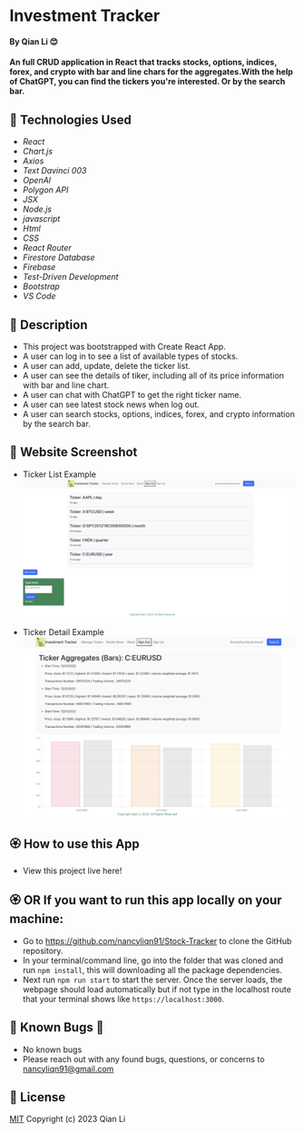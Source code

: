 #  Investment Tracker 

#### By Qian Li 😊

#### An full CRUD application in React that tracks stocks, options, indices, forex, and crypto with bar and line chars for the aggregates.With the help of ChatGPT, you can find the tickers you're interested. Or by the search bar.

## 🌼 Technologies Used

* _React_
* _Chart.js_
* _Axios_
* _Text Davinci 003_
* _OpenAI_
* _Polygon API_
* _JSX_
* _Node.js_
* _javascript_
* _Html_
* _CSS_
* _React Router_
* _Firestore Database_
* _Firebase_
* _Test-Driven Development_
* _Bootstrap_
* _VS Code_

## 🌺 Description

* This project was bootstrapped with Create React App.
* A user can log in to see a list of available types of stocks.
* A user can add, update, delete the ticker list.
* A user can see the details of tiker, including all of its price information with bar and line chart. 
* A user can chat with ChatGPT to get the right ticker name.
* A user can see latest stock news when log out.
* A user can search stocks, options, indices, forex, and crypto information by the search bar.

## 🌻 Website Screenshot

* Ticker List Example
![Screenshot of website](/src/img/screenshot.jpeg)

* Ticker Detail Example
![Screenshot of detail](/src/img/detail.png)

## 🏵️ How to use this App

* View this project live here!

## 🏵️ OR If you want to run this app locally on your machine:
* Go to https://github.com/nancyliqn91/Stock-Tracker to clone the GitHub repository.
* In your terminal/command line, go into the folder that was cloned and run `npm install`, this will downloading all the package dependencies.
* Next run `npm run start` to start the server. Once the server loads, the webpage should load automatically but if not type in the localhost route that your terminal shows like `https://localhost:3000`.

## 🐛 Known Bugs 🐜

* No known bugs
* Please reach out with any found bugs, questions, or concerns to nancyliqn91@gmail.com

## 🪪 License
[MIT](license.txt)
Copyright (c) 2023 Qian Li

